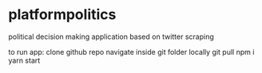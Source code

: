 # platformpolitics
political decision making application based on twitter scraping

to run app:
clone github repo
navigate inside git folder locally
git pull
npm i
yarn start
